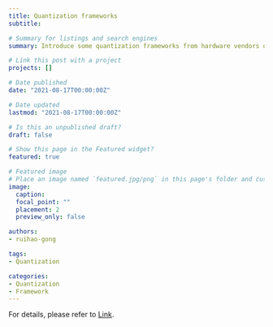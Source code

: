 ```yaml
---
title: Quantization frameworks
subtitle: 

# Summary for listings and search engines
summary: Introduce some quantization frameworks from hardware vendors or universities.

# Link this post with a project
projects: []

# Date published
date: "2021-08-17T00:00:00Z"

# Date updated
lastmod: "2021-08-17T00:00:00Z"

# Is this an unpublished draft?
draft: false

# Show this page in the Featured widget?
featured: true

# Featured image
# Place an image named `featured.jpg/png` in this page's folder and customize its options here.
image:
  caption: 
  focal_point: ""
  placement: 2
  preview_only: false

authors:
- ruihao-gong

tags:
- Quantization

categories:
- Quantization
- Framework
---
```


For details, please refer to [Link](https://zhuanlan.zhihu.com/p/355598250).
